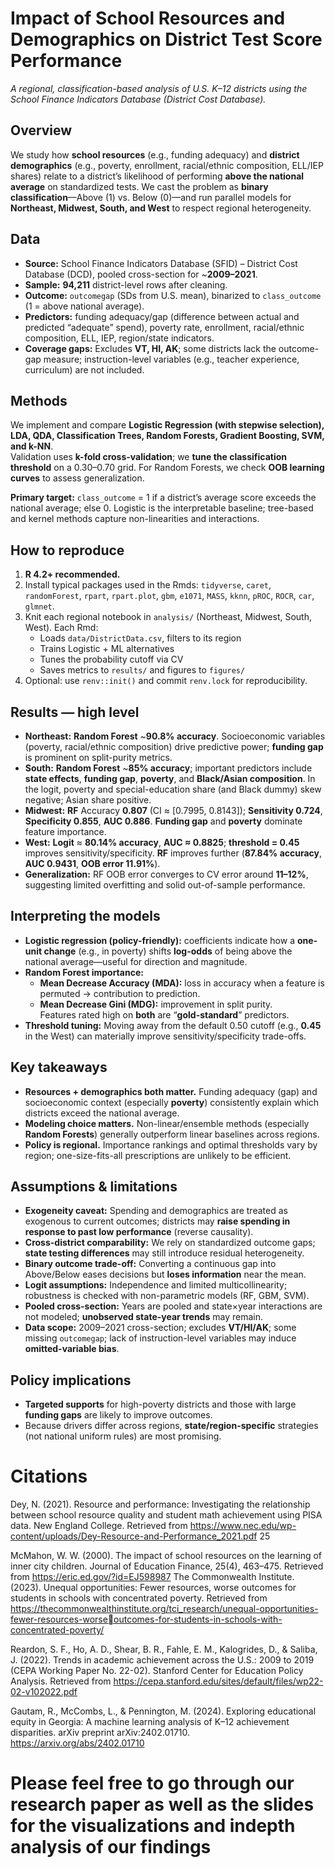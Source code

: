 # Impact of School Resources and Demographics on District Test Score Performance

*A regional, classification-based analysis of U.S. K–12 districts using the School Finance Indicators Database (District Cost Database).*

## Overview
We study how **school resources** (e.g., funding adequacy) and **district demographics** (e.g., poverty, enrollment, racial/ethnic composition, ELL/IEP shares) relate to a district’s likelihood of performing **above the national average** on standardized tests. We cast the problem as **binary classification**—Above (1) vs. Below (0)—and run parallel models for **Northeast, Midwest, South, and West** to respect regional heterogeneity.

## Data
- **Source:** School Finance Indicators Database (SFID) – District Cost Database (DCD), pooled cross-section for ~**2009–2021**.  
- **Sample:** **94,211** district-level rows after cleaning.  
- **Outcome:** `outcomegap` (SDs from U.S. mean), binarized to `class_outcome` (1 = above national average).  
- **Predictors:** funding adequacy/gap (difference between actual and predicted “adequate” spend), poverty rate, enrollment, racial/ethnic composition, ELL, IEP, region/state indicators.  
- **Coverage gaps:** Excludes **VT, HI, AK**; some districts lack the outcome-gap measure; instruction-level variables (e.g., teacher experience, curriculum) are not included.

## Methods
We implement and compare **Logistic Regression (with stepwise selection), LDA, QDA, Classification Trees, Random Forests, Gradient Boosting, SVM, and k-NN**.  
Validation uses **k-fold cross-validation**; we **tune the classification threshold** on a 0.30–0.70 grid. For Random Forests, we check **OOB learning curves** to assess generalization.

**Primary target:** `class_outcome` = 1 if a district’s average score exceeds the national average; else 0. Logistic is the interpretable baseline; tree-based and kernel methods capture non-linearities and interactions.

## How to reproduce
1. **R 4.2+ recommended.**  
2. Install typical packages used in the Rmds: `tidyverse`, `caret`, `randomForest`, `rpart`, `rpart.plot`, `gbm`, `e1071`, `MASS`, `kknn`, `pROC`, `ROCR`, `car`, `glmnet`.  
3. Knit each regional notebook in `analysis/` (Northeast, Midwest, South, West). Each Rmd:
   - Loads `data/DistrictData.csv`, filters to its region  
   - Trains Logistic + ML alternatives  
   - Tunes the probability cutoff via CV  
   - Saves metrics to `results/` and figures to `figures/`  
4. Optional: use `renv::init()` and commit `renv.lock` for reproducibility.

## Results — high level
- **Northeast:** **Random Forest** ~**90.8% accuracy**. Socioeconomic variables (poverty, racial/ethnic composition) drive predictive power; **funding gap** is prominent on split-purity metrics.  
- **South:** **Random Forest** ~**85% accuracy**; important predictors include **state effects**, **funding gap**, **poverty**, and **Black/Asian composition**. In the logit, poverty and special-education share (and Black dummy) skew negative; Asian share positive.  
- **Midwest:** **RF** Accuracy **0.807** (CI ≈ [0.7995, 0.8143]); **Sensitivity 0.724**, **Specificity 0.855**, **AUC 0.886**. **Funding gap** and **poverty** dominate feature importance.  
- **West:** **Logit** ≈ **80.14% accuracy**, **AUC ≈ 0.8825**; **threshold = 0.45** improves sensitivity/specificity. **RF** improves further (**87.84% accuracy**, **AUC 0.9431**, **OOB error 11.91%**).  
- **Generalization:** RF OOB error converges to CV error around **11–12%**, suggesting limited overfitting and solid out-of-sample performance.

## Interpreting the models
- **Logistic regression (policy-friendly):** coefficients indicate how a **one-unit change** (e.g., in poverty) shifts **log-odds** of being above the national average—useful for direction and magnitude.  
- **Random Forest importance:**  
  - **Mean Decrease Accuracy (MDA):** loss in accuracy when a feature is permuted → contribution to prediction.  
  - **Mean Decrease Gini (MDG):** improvement in split purity.  
  Features rated high on **both** are “**gold-standard**” predictors.  
- **Threshold tuning:** Moving away from the default 0.50 cutoff (e.g., **0.45** in the West) can materially improve sensitivity/specificity trade-offs.

## Key takeaways
- **Resources + demographics both matter.** Funding adequacy (gap) and socioeconomic context (especially **poverty**) consistently explain which districts exceed the national average.  
- **Modeling choice matters.** Non-linear/ensemble methods (especially **Random Forests**) generally outperform linear baselines across regions.  
- **Policy is regional.** Importance rankings and optimal thresholds vary by region; one-size-fits-all prescriptions are unlikely to be efficient.

## Assumptions & limitations
- **Exogeneity caveat:** Spending and demographics are treated as exogenous to current outcomes; districts may **raise spending in response to past low performance** (reverse causality).  
- **Cross-district comparability:** We rely on standardized outcome gaps; **state testing differences** may still introduce residual heterogeneity.  
- **Binary outcome trade-off:** Converting a continuous gap into Above/Below eases decisions but **loses information** near the mean.  
- **Logit assumptions:** Independence and limited multicollinearity; robustness is checked with non-parametric models (RF, GBM, SVM).  
- **Pooled cross-section:** Years are pooled and state×year interactions are not modeled; **unobserved state-year trends** may remain.  
- **Data scope:** 2009–2021 cross-section; excludes **VT/HI/AK**; some missing `outcomegap`; lack of instruction-level variables may induce **omitted-variable bias**.

## Policy implications
- **Targeted supports** for high-poverty districts and those with large **funding gaps** are likely to improve outcomes.  
- Because drivers differ across regions, **state/region-specific** strategies (not national uniform rules) are most promising.

# Citations
Dey, N. (2021). Resource and performance: Investigating the relationship between school
resource quality and student math achievement using PISA data. New England College.
Retrieved from
https://www.nec.edu/wp-content/uploads/Dey-Resource-and-Performance_2021.pdf
25

McMahon, W. W. (2000). The impact of school resources on the learning of inner city children.
Journal of Education Finance, 25(4), 463–475. Retrieved from https://eric.ed.gov/?id=EJ598987
The Commonwealth Institute. (2023). Unequal opportunities: Fewer resources, worse outcomes
for students in schools with concentrated poverty. Retrieved from
https://thecommonwealthinstitute.org/tci_research/unequal-opportunities-fewer-resources-worseoutcomes-for-students-in-schools-with-concentrated-poverty/

Reardon, S. F., Ho, A. D., Shear, B. R., Fahle, E. M., Kalogrides, D., & Saliba, J. (2022). Trends
in academic achievement across the U.S.: 2009 to 2019 (CEPA Working Paper No. 22-02).
Stanford Center for Education Policy Analysis. Retrieved from
https://cepa.stanford.edu/sites/default/files/wp22-02-v102022.pdf

Gautam, R., McCombs, L., & Pennington, M. (2024). Exploring educational equity in Georgia:
A machine learning analysis of K–12 achievement disparities. arXiv preprint arXiv:2402.01710.
https://arxiv.org/abs/2402.01710

# Please feel free to go through our research paper as well as the slides for the visualizations and indepth analysis of our findings
